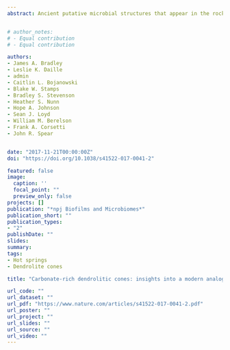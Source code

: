 ```yaml
---
abstract: Ancient putative microbial structures that appear in the rock record commonly serve as evidence of early life on Earth, but the details of their formation remain unclear. The study of modern microbial mat structures can help inform the properties of their ancient counterparts, but modern mineralizing mat systems with morphological similarity to ancient structures are rare. Here, we characterize partially lithified microbial mats containing cm-scale dendrolitic coniform structures from a geothermal pool (“Cone Pool”) at Little Hot Creek, California, that if fully lithified, would resemble ancient dendrolitic structures known from the rock record. Light and electron microscopy revealed that the cm-scale ‘dendrolitic cones’ were comprised of intertwined microbial filaments and grains of calcium carbonate. The degree of mineralization (carbonate content) increased with depth in the dendrolitic cones. Sequencing of 16S rRNA gene libraries revealed that the dendrolitic cone tips were enriched in OTUs most closely related to the genera Phormidium, Leptolyngbya, and Leptospira, whereas mats at the base and adjacent to the dendrolitic cones were enriched in Synechococcus. We hypothesize that the consumption of nutrients during autotrophic and heterotrophic growth may promote movement of microbes along diffusive nutrient gradients, and thus microbialite growth. Hour-glass shaped filamentous structures present in the dendrolitic cones may have formed around photosynthetically-produced oxygen bubbles—suggesting that mineralization occurs rapidly and on timescales of the lifetime of a bubble. The dendrolitic-conical structures in Cone Pool constitute a modern analog of incipient microbialite formation by filamentous microbiota that are morphologically distinct from any structure described previously. Thus, we provide a new model system to address how microbial mats may be preserved over geological timescales.


# author_notes:
# - Equal contribution
# - Equal contribution

authors:
- James A. Bradley
- Leslie K. Daille 
- admin
- Caitlin L. Bojanowski
- Blake W. Stamps 
- Bradley S. Stevenson
- Heather S. Nunn
- Hope A. Johnson 
- Sean J. Loyd
- William M. Berelson 
- Frank A. Corsetti
- John R. Spear 


date: "2017-11-21T00:00:00Z"
doi: "https://doi.org/10.1038/s41522-017-0041-2"

featured: false
image:
  caption: ''
  focal_point: ""
  preview_only: false
projects: []
publication: "*npj Biofilms and Microbiomes*"
publication_short: ""
publication_types:
- "2"
publishDate: ""
slides: 
summary: 
tags:
- Hot springs
- Dendrolite cones

title: "Carbonate-rich dendrolitic cones: insights into a modern analog for incipient microbialite formation, Little Hot Creek, Long Valley Caldera, California"

url_code: ""
url_dataset: ""
url_pdf: "https://www.nature.com/articles/s41522-017-0041-2.pdf"
url_poster: ""
url_project: ""
url_slides: ""
url_source: ""
url_video: ""
---
```


<!-- {{% callout note %}}
Click the *Cite* button above to demo the feature to enable visitors to import publication metadata into their reference management software.
{{% /callout %}}

{{% callout note %}}
Click the *Slides* button above to demo Academic's Markdown slides feature.
{{% /callout %}}

Supplementary notes can be added here, including [code and math](https://sourcethemes.com/academic/docs/writing-markdown-latex/). -->
